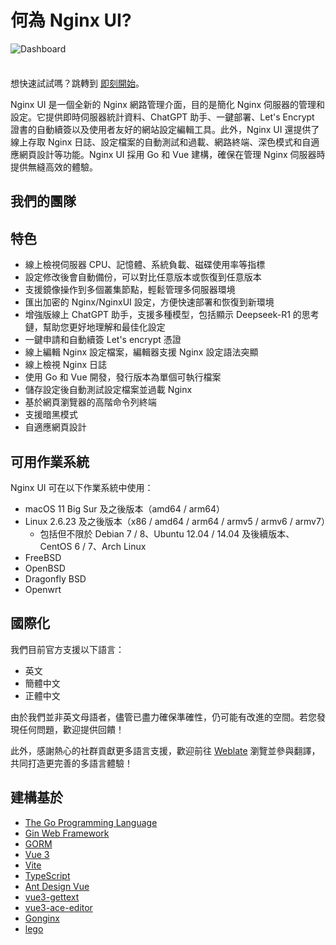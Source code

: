 <script setup>
import { VPTeamMembers } from 'vitepress/theme';

const blogIcon = '<svg xmlns="http://www.w3.org/2000/svg" viewBox="0 0 24 24" xml:space="preserve"><title>Blog</title><path d="M5 23c-2.2 0-4-1.8-4-4v-8h2v4.5c.6-.3 1.3-.5 2-.5 2.2 0 4 1.8 4 4s-1.8 4-4 4zm0-6c-1.1 0-2 .9-2 2s.9 2 2 2 2-.9 2-2-.9-2-2-2zm19 2h-2C22 9.6 14.4 2 5 2V0c10.5 0 19 8.5 19 19zm-5 0h-2c0-6.6-5.4-12-12-12V5c7.7 0 14 6.3 14 14zm-5 0h-2c0-3.9-3.1-7-7-7v-2c5 0 9 4 9 9z"/></svg>';

const members = [
  {
    avatar: 'https://www.github.com/0xJacky.png',
    name: '0xJacky',
    title: '創始人',
    links: [
      { icon: 'github', link: 'https://github.com/0xJacky' },
      { icon: { svg: blogIcon }, link: 'https://jackyu.cn' }
    ]
  },
{
    avatar: 'https://www.github.com/Hintay.png',
    name: 'Hintay',
    title: '開發者',
    links: [
      { icon: 'github', link: 'https://github.com/Hintay' },
      { icon: { svg: blogIcon }, link: 'https://blog.kugeek.com' }
    ]
  },
{
    avatar: 'https://www.github.com/akinoccc.png',
    name: 'Akino',
    title: '開發者',
    links: [
      { icon: 'github', link: 'https://github.com/akinoccc' }
    ]
  },
]
</script>

# 何為 Nginx UI?

![Dashboard](/assets/dashboard_zh_CN.png)

<div class="tip custom-block" style="padding-top: 8px">

想快速試試嗎？跳轉到 [即刻開始](./getting-started)。

</div>

Nginx UI 是一個全新的 Nginx 網路管理介面，目的是簡化 Nginx 伺服器的管理和設定。它提供即時伺服器統計資料、ChatGPT
助手、一鍵部署、Let's Encrypt 證書的自動續簽以及使用者友好的網站設定編輯工具。此外，Nginx UI 還提供了線上存取 Nginx
日誌、設定檔案的自動測試和過載、網路終端、深色模式和自適應網頁設計等功能。Nginx UI 採用 Go 和 Vue 建構，確保在管理 Nginx
伺服器時提供無縫高效的體驗。

## 我們的團隊

<VPTeamMembers size="small" :members="members" />

## 特色

- 線上檢視伺服器 CPU、記憶體、系統負載、磁碟使用率等指標
- 設定修改後會自動備份，可以對比任意版本或恢復到任意版本
- 支援鏡像操作到多個叢集節點，輕鬆管理多伺服器環境
- 匯出加密的 Nginx/NginxUI 設定，方便快速部署和恢復到新環境
- 增強版線上 ChatGPT 助手，支援多種模型，包括顯示 Deepseek-R1 的思考鏈，幫助您更好地理解和最佳化設定
- 一鍵申請和自動續簽 Let's encrypt 憑證
- 線上編輯 Nginx 設定檔案，編輯器支援 Nginx 設定語法突顯
- 線上檢視 Nginx 日誌
- 使用 Go 和 Vue 開發，發行版本為單個可執行檔案
- 儲存設定後自動測試設定檔案並過載 Nginx
- 基於網頁瀏覽器的高階命令列終端
- 支援暗黑模式
- 自適應網頁設計

## 可用作業系統

Nginx UI 可在以下作業系統中使用：

- macOS 11 Big Sur 及之後版本（amd64 / arm64）
- Linux 2.6.23 及之後版本（x86 / amd64 / arm64 / armv5 / armv6 / armv7）
    - 包括但不限於 Debian 7 / 8、Ubuntu 12.04 / 14.04 及後續版本、CentOS 6 / 7、Arch Linux
- FreeBSD
- OpenBSD
- Dragonfly BSD
- Openwrt

## 國際化

我們目前官方支援以下語言：

- 英文
- 簡體中文
- 正體中文

由於我們並非英文母語者，儘管已盡力確保準確性，仍可能有改進的空間。若您發現任何問題，歡迎提供回饋！

此外，感謝熱心的社群貢獻更多語言支援，歡迎前往 [Weblate](https://weblate.nginxui.com) 瀏覽並參與翻譯，共同打造更完善的多語言體驗！

## 建構基於

- [The Go Programming Language](https://go.dev)
- [Gin Web Framework](https://gin-gonic.com)
- [GORM](http://gorm.io)
- [Vue 3](https://v3.vuejs.org)
- [Vite](https://vitejs.dev)
- [TypeScript](https://www.typescriptlang.org/)
- [Ant Design Vue](https://antdv.com)
- [vue3-gettext](https://github.com/jshmrtn/vue3-gettext)
- [vue3-ace-editor](https://github.com/CarterLi/vue3-ace-editor)
- [Gonginx](https://github.com/tufanbarisyildirim/gonginx)
- [lego](https://github.com/go-acme/lego)
